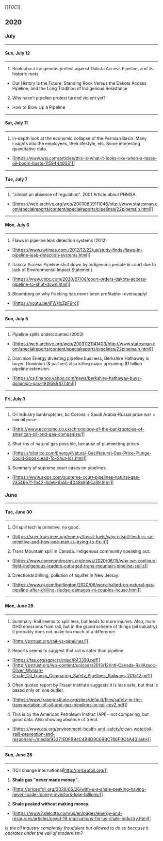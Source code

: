[[_TOC_]]

## 2020

### July

---

#### Sun, July 12

---

1. Book about indigenous protest against Dakota Access Pipeline, and its historic roots
* Our History Is the Future: Standing Rock Versus the Dakota Access Pipeline, and the Long Tradition of Indigenous Resistance

2. Why hasn't pipelien protest turned violent yet?
* How to Blow Up a Pipeline

---

#### Sat, July 11

---

1. In-depth look at the economic collapse of the Permian Basin. Many insights into the employees, their lifestyle, etc. Some interesting quantitative data.
* [[https://www.wsj.com/articles/this-is-what-it-looks-like-when-a-texas-oil-boom-busts-11594440031]]

---

#### Tue, July 7

---

1. "almost an absence of regulation". 2001 Article about PHMSA.
* [[https://web.archive.org/web/20030809111046/http://www.statesman.com/specialreports/content/specialreports/pipelines/22pipemain.html]]

---

#### Mon, July 6

---

1. Flaws in pipeline leak detection systems (2012)
* [[https://www.nytimes.com./2012/12/22/us/study-finds-flaws-in-pipeline-leak-detection-systems.html]]

2. Dakota Access Pipeline shut down by indigenous people in court due to lack of Environmental Impact Statement.
* [[https://www.cnbc.com/2020/07/06/court-orders-dakota-access-pipeline-to-shut-down.html]]

3. Bloomberg on why fracking has never been profitable--oversupply!
* [[https://youtu.be/jFWHxZpF9rc]]

---

#### Sun, July 5

---

1. Pipeline spills undercounted (2003)
* [[https://web.archive.org/web/20031121141403/http://www.statesman.com/specialreports/content/specialreports/pipelines/22pipemain.html]]

2. Dominion Energy divesting pipeline business, Berkshire Hathaway is buyer. Dominion (& partner) also killing major upcoming $1 billion pipeline extension.
* [[https://ca.finance.yahoo.com/news/berkshire-hathaway-buys-dominion-gas-191958947.html]]

---

#### Fri, July 3

---

1. Oil industry bankruptcies, bc Corona + Saudi Arabia-Russia price war = low oil price:
* [[http://www.economo.co.uk/chronology-of-the-bankruptcies-of-american-oil-and-gas-companies/]]

2. Shut-ins of natural gas possible, because of plummeting prices
* [[https://oilprice.com/Energy/Natural-Gas/Natural-Gas-Price-Plunge-Could-Soon-Lead-To-Shut-Ins.html]] 

3. Summary of supreme court cases on pipelines.
* [[https://www.axios.com/supreme-court-pipelines-natural-gas-23546e7f-1b42-4de6-9a5b-4049a9a9ca39.html]]

### June

---

#### Tue, June 30

---

1. Oil spill tech is primitive, no good.
* [[https://spectrum.ieee.org/energy/fossil-fuels/why-oilspill-tech-is-so-primitive-and-how-one-man-is-trying-to-fix-it]]

2. Trans Mountain spill in Canada. Indigenous community speaking out.
* [[https://www.commondreams.org/news/2020/06/15/why-we-continue-fight-indigenous-leaders-outraged-trans-mountain-pipeline-spills]]

3. Directional drilling, pollution of aquifer in New Jersay.
* [[https://www.nj.com/burlington/2020/06/work-halted-on-natural-gas-pipeline-after-drilling-sludge-damages-nj-couples-house.html]]

---

#### Mon, June 29

---

1. Summary: Rail seems to spill less, but leads to more injuries. Also, more GHG emissions from rail, but in the grand scheme of things (oil industry) it probably does not make too much of a difference.
* [[http://pstrust.org/rail-vs-pipelines/]]

2. Reports seems to suggest that rail is safer than pipeline:
* [[https://fas.org/sgp/crs/misc/R43390.pdf]]
* [[http://pstrust.org/wp-content/uploads/2013/12/Intl-Canada-RailAssoc-Oliver_Wyman-Crude_Oil_Transp_Comparing_Safety_Pipelines_Railways-201512.pdf]]

3. Often quoted report by Fraser institute suggests it is less safe, but that is based only on one outlier.
* [[https://www.fraserinstitute.org/sites/default/files/safety-in-the-transportation-of-oil-and-gas-pipelines-or-rail-rev2.pdf]]

4. This is by the American Petroleum Institut (API)--not comparing, but good data. Also showing absence of trend.
* [[https://www.api.org/environment-health-and-safety/clean-water/oil-spill-prevention-and-response/~/media/93371EDFB94C4B4D9C6BBC766F0C4A40.ashx]]

---

#### Sun, June 28

---

* [[Oil change international|http://priceofoil.org/]]

1. **Shale gas "never made money".**
* [[http://priceofoil.org/2020/06/26/with-u-s-shale-peaking-having-never-made-money-investors-lose-billions/]]

2. **Shale peaked without making money.**
* [[https://www2.deloitte.com/us/en/pages/energy-and-resources/articles/covid-19-implications-for-us-shale-industry.html]]

*Is the oil industry completely fraudulent but allowed to do so because it operates under the vail of modernism?*